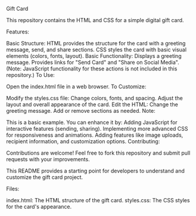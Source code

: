 Gift Card

This repository contains the HTML and CSS for a simple digital gift card.

Features:

Basic Structure:
HTML provides the structure for the card with a greeting message, send, and share sections.
CSS styles the card with basic visual elements (colors, fonts, layout).
Basic Functionality:
Displays a greeting message.
Provides links for "Send Card" and "Share on Social Media".
(Note: JavaScript functionality for these actions is not included in this repository.)
To Use:

Open the index.html file in a web browser.
To Customize:

Modify the styles.css file:
Change colors, fonts, and spacing.
Adjust the layout and overall appearance of the card.
Edit the HTML:
Change the greeting message.
Add or remove sections as needed.
Note:

This is a basic example. You can enhance it by:
Adding JavaScript for interactive features (sending, sharing).
Implementing more advanced CSS for responsiveness and animations.
Adding features like image uploads, recipient information, and customization options.
Contributing:

Contributions are welcome! Feel free to fork this repository and submit pull requests with your improvements.

This README provides a starting point for developers to understand and customize the gift card project.

Files:

index.html: The HTML structure of the gift card.
styles.css: The CSS styles for the card's appearance.
